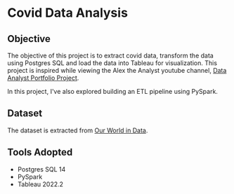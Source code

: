 # Covid Data Analysis


## Objective
The objective of this project is to extract covid data, transform the data using Postgres SQL and load the data into Tableau for visualization. This project is inspired while viewing the Alex the Analyst youtube channel, [Data Analyst Portfolio Project](https://www.youtube.com/watch?v=qfyynHBFOsM&list=PLUaB-1hjhk8H48Pj32z4GZgGWyylqv85f).

In this project, I've also explored building an ETL pipeline using PySpark.


## Dataset
The dataset is extracted from [Our World in Data](https://ourworldindata.org/covid-deaths).


## Tools Adopted
- Postgres SQL 14
- PySpark
- Tableau 2022.2
